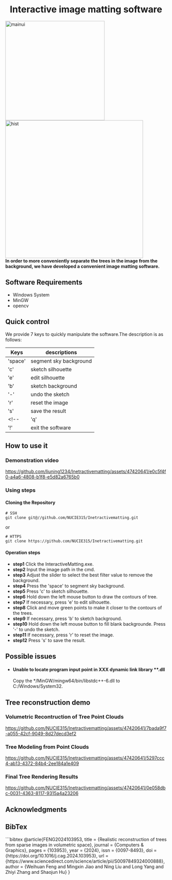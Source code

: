  <h1> <center> Interactive image matting software </center> </h1>

<img src="figures/mainUI2.png" alt="mainui" width="310"/> <img src="figures/hist.png" alt="hist" width="430"/> <br>
 <b>In order to more conveniently separate the trees in the image from the background, we have developed a convenient image matting software.</b>

 <h2> Software Requirements </h2>
 
- Windows System
- MinGW
- opencv

 <h2> Quick control</h2>
 We provide 7 keys to quickly manipulate the software.The description is as follows:
 
| Keys  | descriptions |
| ------------- | ------------- |
| 'space'  | segment sky background  |
| 'c' | sketch silhouette  |
| 'e' | edit silhouette |
| 'b' | sketch background |
| '-' | undo the sketch |
| 'r'| reset the image |
| 's'| save the result |
<!-- | 'q'| load the next image(Only used when version is folder)|
| '!'| exit the software | -->

<h2>How to use it </h2>

### Demonstration video


https://github.com/liuning1234/Inetractivematting/assets/47420641/e0c5f4f0-a4a6-4808-b1f8-e5d82a6765b0

### Using steps
#### Cloning the Repository

```shell
# SSH                                                                       
git clone git@//github.com/NUCIE315/Inetractivematting.git
```
or
```shell
# HTTPS
git clone https://github.com/NUCIE315/Inetractivematting.git
```
#### Operation steps
- <b>step1</b>  Click the InteractiveMatting.exe.
- <b>step2</b>  Input the image path in the cmd.
- <b>step3</b>  Adjust the slider to select the best filter value to remove the background.
- <b>step4</b>  Press the 'space' to segment sky background.
- <b>step5</b>  Press 'c' to sketch silhouette.
- <b>step6</b>  Hold down the left mouse button to draw the contours of tree.
- <b>step7</b>  If necessary, press 'e' to edit silhouette.
- <b>step8</b>  Click and move green points to make it closer to the contours of the trees.
- <b>step9</b>  If necessary, press 'b' to sketch background.
- <b>step10</b>  Hold down the left mouse button to fill blank backgrounde. Press '-' to undo the sketch.
- <b>step11</b>  If necessary, press 'r' to reset the image.
- <b>step12</b>  Press 's' to save the result.

<h2>Possible issues</h2>

- #### Unable to locate program input point in XXX dynamic link library **.dll
  Copy the */MinGW/mingw64/bin/libstdc++-6.dll to C:/Windows/System32.

<h2> Tree reconstruction demo</h2>


### Volumetric Recontruction of Tree Point Clouds



https://github.com/NUCIE315/Inetractivematting/assets/47420641/7bada9f7-a055-42cf-9049-8d27decd3ef2



### Tree Modeling from Point Clouds


https://github.com/NUCIE315/Inetractivematting/assets/47420641/5297ccc4-ab13-4372-84b4-2ee184a1e409

### Final Tree Rendering Results


https://github.com/NUCIE315/Inetractivematting/assets/47420641/0e058dbc-0031-4363-8117-9315a4a23206




<h2> Acknowledgments </h2>

<h2> BibTex </h2>
```bibtex
@article{FENG2024103953,
title = {Realistic reconstruction of trees from sparse images in volumetric space},
journal = {Computers & Graphics},
pages = {103953},
year = {2024},
issn = {0097-8493},
doi = {https://doi.org/10.1016/j.cag.2024.103953},
url = {https://www.sciencedirect.com/science/article/pii/S0097849324000888},
author = {Weihuan Feng and Mingxin Jiao and Ning Liu and Long Yang and Zhiyi Zhang and Shaojun Hu}
}

